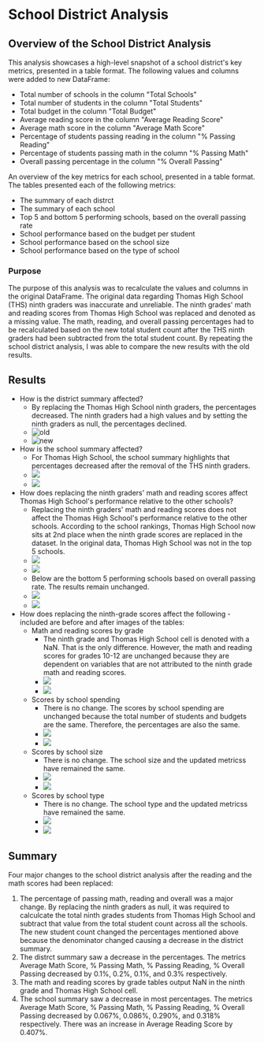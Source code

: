 # School District Analysis

## Overview of the School District Analysis 
This analysis showcases a high-level snapshot of a school district's key metrics, presented in a table format. The following values and columns were added to new DataFrame:

- Total number of schools in the column "Total Schools"
- Total number of students in the column "Total Students"
- Total budget in the column "Total Budget"
- Average reading score in the column "Average Reading Score"
- Average math score in the column "Average Math Score"
- Percentage of students passing reading in the column "% Passing Reading"
- Percentage of students passing math in the column "% Passing Math"
- Overall passing percentage in the column "% Overall Passing"

An overview of the key metrics for each school, presented in a table format. The tables presented each of the following metrics:
- The summary of each distrct
- The summary of each school
- Top 5 and bottom 5 performing schools, based on the overall passing rate
- School performance based on the budget per student
- School performance based on the school size 
- School performance based on the type of school

### Purpose
The purpose of this analysis was to recalculate the values and columns in the original DataFrame. The original data regarding Thomas High School (THS) ninth graders was inaccurate and unreliable. The ninth grades' math and reading scores from Thomas High School was replaced and denoted as a missing value. The math, reading, and overall passing percentages had to be recalculated based on the new total student count after the THS ninth graders had been subtracted from the total student count. By repeating the school district analysis, I was able to compare the new results with the old results. 

## Results 
- How is the district summary affected?
    - By replacing the Thomas High School ninth graders, the percentages decreased. The ninth graders had a high values and by setting the ninth graders as null, the percentages declined.
    - ![old](https://github.com/irenedepacina/School_District_Analysis/blob/main/Resources/district_summary_old.png)
    - ![new](https://github.com/irenedepacina/School_District_Analysis/blob/main/Resources/district_summary_new.png)
- How is the school summary affected?
    - For Thomas High School, the school summary highlights that percentages decreased after the removal of the THS ninth graders.
    - ![](https://github.com/irenedepacina/School_District_Analysis/blob/main/Resources/school_summary_old.png)
    - ![](https://github.com/irenedepacina/School_District_Analysis/blob/main/Resources/school_summary_new.png)
- How does replacing the ninth graders' math and reading scores affect Thomas High School's performance relative to the other schools?
    - Replacing the ninth graders' math and reading scores does not affect the Thomas High School's performance relative to the other schools. According to the school rankings, Thomas High School now sits at 2nd place when the ninth grade scores are replaced in the dataset. In the original data, Thomas High School was not in the top 5 schools. 
    - ![](https://github.com/irenedepacina/School_District_Analysis/blob/main/Resources/top_5_old.png)
    - ![](https://github.com/irenedepacina/School_District_Analysis/blob/main/Resources/top_5_new.png)
    - Below are the bottom 5 performing schools based on overall passing rate. The results remain unchanged.
    - ![](https://github.com/irenedepacina/School_District_Analysis/blob/main/Resources/bottom_5_old.png)
    - ![](https://github.com/irenedepacina/School_District_Analysis/blob/main/Resources/bottom_5_new.png)
- How does replacing the ninth-grade scores affect the following - included are before and after images of the tables:
    - Math and reading scores by grade
        - The ninth grade and Thomas High School cell is denoted with a NaN. That is the only difference. However, the math and reading scores for grades 10-12 are unchanged because they are dependent on variables that are not attributed to the ninth grade math and reading scores.
        - ![](https://github.com/irenedepacina/School_District_Analysis/blob/main/Resources/math_scores_by_grade_new.png)
        - ![](https://github.com/irenedepacina/School_District_Analysis/blob/main/Resources/reading_scores_by_grade_new.png)
    - Scores by school spending
        - There is no change. The scores by school spending are unchanged because the total number of students and budgets are the same. Therefore, the percentages are also the same.
        - ![](https://github.com/irenedepacina/School_District_Analysis/blob/main/Resources/school_spending_old.png)
        - ![](https://github.com/irenedepacina/School_District_Analysis/blob/main/Resources/school_spending_new.png)
    - Scores by school size
        - There is no change. The school size and the updated metricss have remained the same.
        - ![](https://github.com/irenedepacina/School_District_Analysis/blob/main/Resources/size_summary_old.png)
        - ![](https://github.com/irenedepacina/School_District_Analysis/blob/main/Resources/size_summary_new.png)
    - Scores by school type
        - There is no change. The school type and the updated metricss have remained the same.
        - ![](https://github.com/irenedepacina/School_District_Analysis/blob/main/Resources/school_type_old.png)
        - ![](https://github.com/irenedepacina/School_District_Analysis/blob/main/Resources/school_type_new.png)

## Summary
Four major changes to the school district analysis after the reading and the math scores had been replaced:
1. The percentage of passing math, reading and overall was a major change. By replacing the ninth graders as null, it was required to calculcate the total ninth grades students from Thomas High School and subtract that value from the total student count across all the schools. The new student count changed the percentages mentioned above because the denominator changed causing a decrease in the district summary.
2. The distrct summary saw a decrease in the percentages. The metrics Average Math Score, % Passing Math, % Passing Reading, % Overall Passing decreased by 0.1%, 0.2%, 0.1%, and 0.3% respectively.
3. The math and reading scores by grade tables output NaN in the ninth grade and Thomas High School cell.
4. The school summary saw a decrease in most percentages. The metrics Average Math Score, % Passing Math, % Passing Reading, % Overall Passing decreased by 0.067%, 0.086%, 0.290%, and 0.318% respectively. There was an increase in Average Reading Score by 0.407%.
